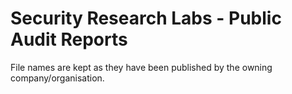 # Security Research Labs - Public Audit Reports

File names are kept as they have been published by the owning company/organisation.
